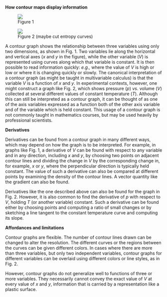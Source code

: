 **How contour maps display information**

<figure>
<a href="representation-contour-maps-fig-1.svg">
<img src="representation-contour-maps-fig-1.svg"/>
</a>
<figcaption>Figure 1</figcaption>
</figure>
<figure>
<a href="representation-contour-maps-fig-2.png">
<img src="representation-contour-maps-fig-2.png"/>
</a>
<figcaption>Figure 2 (maybe cut entropy curves)</figcaption>
</figure>

A contour graph shows the relationship between three variables using
only two dimensions, as shown in Fig. 1. Two variables lie along the
horizontal and vertical axes (*x* and *y* in the figure), while the
other variable (*V*) is represented using curves along which that
variable is constant. It is then possible to read information quickly:
*e.g.,* where the value of *V* is high or low or where it is changing
quickly or slowly. The canonical interpretation of a contour graph (as
might be taught in multivariable calculus) is that the variable *V* is a
function of *x* and *y*. In experimental contexts, however, one might
construct a graph like Fig. 2, which shows pressure (*p*) *vs.* volume
(*V*) collected at several different values of constant temperature
(*T*). Although this can still be interpreted as a contour graph, it can
be thought of as one of the axis variables expressed as a function both
of the other axis variable and of the variable which is held constant.
This usage of a contour graph is not commonly taught in mathematics
courses, but may be used heavily by professional scientists.

**Derivatives**

Derivatives can be found from a contour graph in many different ways,
which may depend on how the graph is to be interpreted. For example, in
graphs like Fig. 1, a derivative of *V* can be found with respect to any
variable and in any direction, including *x* and *y*, by choosing two
points on adjacent contour lines and dividing the change in *V* by the
corresponding change in, for example, *x* or *y*, where the
perpendicular direction is typically held constant. The value of such a
derivative can also be compared at different points by examining the
density of the contour lines. A vector quantity like the gradient can
also be found.

Derivatives like the one described above can also be found for the graph
in Fig. 2. However, it is also common to find the derivative of *p* with
respect to *V*, holding *T* (or another variable) constant. Such a
derivative can be found either by choosing points and computing a ratio
of small changes or by sketching a line tangent to the constant
temperature curve and computing its slope.

**Affordances and limitations**

Contour graphs are flexible. The number of contour lines drawn can be
changed to alter the resolution. The different curves or the regions
between the curves can be given different colors. In cases where there
are more than three variables, but only two independent variables,
contour graphs for different variables can be overlaid using different
colors or line styles, as in Fig. 2.

However, contour graphs do not generalize well to functions of three or
more variables. They necessarily cannot convey the exact value of *V* at
every value of *x* and *y*, information that is carried by a
representation like a plastic surface.

